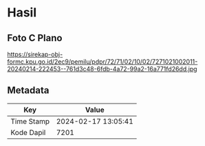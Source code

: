 # Hasil

## Foto C Plano

https://sirekap-obj-formc.kpu.go.id/2ec9/pemilu/pdpr/72/71/02/10/02/7271021002011-20240214-222453--761d3c48-6fdb-4a72-99a2-16a771fd26dd.jpg


## Metadata

| Key        | Value               |
| ---------- | ------------------- |
| Time Stamp | 2024-02-17 13:05:41 |
| Kode Dapil | 7201                |



